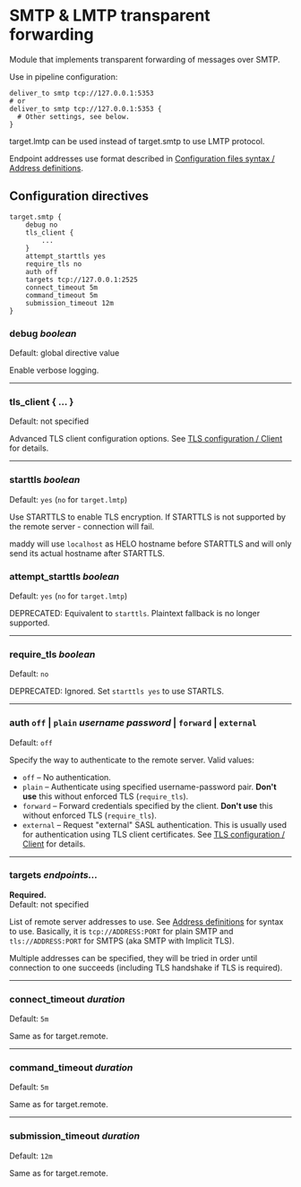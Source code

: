 # SMTP & LMTP transparent forwarding

Module that implements transparent forwarding of messages over SMTP.

Use in pipeline configuration:

```
deliver_to smtp tcp://127.0.0.1:5353
# or
deliver_to smtp tcp://127.0.0.1:5353 {
  # Other settings, see below.
}
```

target.lmtp can be used instead of target.smtp to
use LMTP protocol.

Endpoint addresses use format described in [Configuration files syntax / Address definitions](/reference/config-syntax/#address-definitions).

## Configuration directives

```
target.smtp {
    debug no
    tls_client {
        ...
    }
    attempt_starttls yes
    require_tls no
    auth off
    targets tcp://127.0.0.1:2525
    connect_timeout 5m
    command_timeout 5m
    submission_timeout 12m
}
```

### debug _boolean_
Default: global directive value

Enable verbose logging.

---

### tls_client { ... }
Default: not specified

Advanced TLS client configuration options. See [TLS configuration / Client](/reference/tls/#client) for details.

---

### starttls _boolean_
Default: `yes` (`no` for `target.lmtp`)

Use STARTTLS to enable TLS encryption. If STARTTLS is not supported
by the remote server - connection will fail.

maddy will use `localhost` as HELO hostname before STARTTLS
and will only send its actual hostname after STARTTLS.

### attempt_starttls _boolean_
Default: `yes` (`no` for `target.lmtp`)

DEPRECATED: Equivalent to `starttls`. Plaintext fallback is no longer
supported.

---

### require_tls _boolean_
Default: `no`

DEPRECATED: Ignored. Set `starttls yes` to use STARTLS.

---

### auth `off` | `plain` _username_ _password_ | `forward`  | `external`
Default: `off`

Specify the way to authenticate to the remote server.
Valid values:

- `off` – No authentication.
- `plain` – Authenticate using specified username-password pair.
  **Don't use** this without enforced TLS (`require_tls`).
- `forward` – Forward credentials specified by the client.
  **Don't use** this without enforced TLS (`require_tls`).
- `external` – Request "external" SASL authentication. This is usually used for
  authentication using TLS client certificates. See [TLS configuration / Client](/reference/tls/#client) for details.

---

### targets _endpoints..._
**Required.**<br>
Default: not specified

List of remote server addresses to use. See [Address definitions](/reference/config-syntax/#address-definitions)
for syntax to use.  Basically, it is `tcp://ADDRESS:PORT`
for plain SMTP and `tls://ADDRESS:PORT` for SMTPS (aka SMTP with Implicit
TLS).

Multiple addresses can be specified, they will be tried in order until connection to
one succeeds (including TLS handshake if TLS is required).

---

### connect_timeout _duration_
Default: `5m`

Same as for target.remote.

---

### command_timeout _duration_
Default: `5m`

Same as for target.remote.

---

### submission_timeout _duration_
Default: `12m`

Same as for target.remote.
